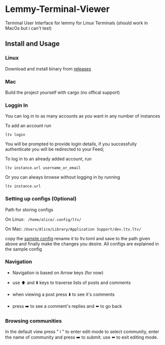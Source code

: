 # Lemmy-Terminal-Viewer

Terminal User Interface for lemmy for Linux Terminals (should work in MacOs but i can't test)

## Install and Usage 

### Linux 

Download and install binary from [releases](https://github.com/LunaticHacker/lemmy-terminal-viewer/releases)

### Mac
Build the project yourself with cargo (no offical support)

### Loggin In

You can log in to as many accounts as you want in any number of instances

To add an account run

```
ltv login
```
You will be prompted to provide login details, if you successfully authenticate you will be redirected to your Feed;

To log in to an already added account, run
```
ltv instance.url username_or_email
```

Or you can always browse without logging in by running
```
ltv instance.url
```

### Setting up configs (Optional)
Path for storing configs

On Linux: ``` /home/alice/.config/ltv/```

On Mac: 
```/Users/Alice/Library/Application Support/dev.ltv.ltv/```

copy the [sample config](ltv.sample.toml) rename it to ltv.toml and save to the path given above
and finally make the changes you desire. All configs are explained in the sample config

### Navigation

- Navigation is based on Arrow keys (for now)

- use ⬆️ and ⬇️ keys to traverse lists of posts and comments

- when viewing a post press ⬇️ to see it's comments

- press ➡️ to see a comment's replies and ⬅️ to go back

### Browsing communities

In the default view press " i "  to enter edit-mode to select community, enter the name of community and press ➡️  to submit. use ⬅️ to exit editing mode.
